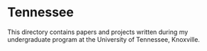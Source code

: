 # Tennessee
This directory contains papers and projects written during my undergraduate program at the University of Tennessee, Knoxville.

